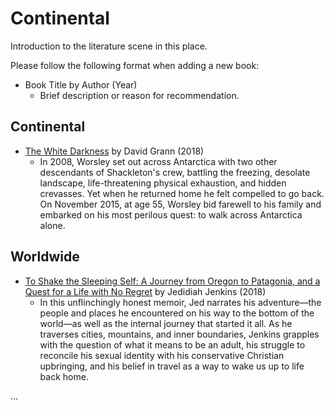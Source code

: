 # Continental

Introduction to the literature scene in this place.

Please follow the following format when adding a new book:

- Book Title by Author (Year)  
   - Brief description or reason for recommendation.

## Continental

- [The White Darkness](https://www.goodreads.com/book/show/39723730-the-white-darkness) by David Grann (2018)  
   - In 2008, Worsley set out across Antarctica with two other descendants of Shackleton's crew, battling the freezing, desolate landscape, life-threatening physical exhaustion, and hidden crevasses. Yet when he returned home he felt compelled to go back. On November 2015, at age 55, Worsley bid farewell to his family and embarked on his most perilous quest: to walk across Antarctica alone.

## Worldwide

- [To Shake the Sleeping Self: A Journey from Oregon to Patagonia, and a Quest for a Life with No Regret](https://www.goodreads.com/book/show/35356383-to-shake-the-sleeping-self) by Jedidiah Jenkins (2018)  
   - In this unflinchingly honest memoir, Jed narrates his adventure—the people and places he encountered on his way to the bottom of the world—as well as the internal journey that started it all. As he traverses cities, mountains, and inner boundaries, Jenkins grapples with the question of what it means to be an adult, his struggle to reconcile his sexual identity with his conservative Christian upbringing, and his belief in travel as a way to wake us up to life back home.

...
